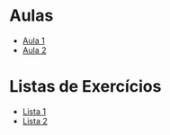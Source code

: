 # Aulas
- [Aula 1](aulas/AULA-1.pdf)
- [Aula 2](aulas/AULA-2.pdf)

# Listas de Exercícios
- [Lista 1](lista1/README.md)
- [Lista 2](lista2/README.md)
